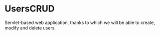 # UsersCRUD
Servlet-based web application, thanks to which we will be able to create, modify and delete users.
